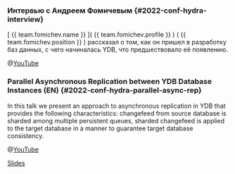 ### Интервью с Андреем Фомичевым {#2022-conf-hydra-interview}
[ {{ team.fomichev.name }} ]( {{ team.fomichev.profile }} ) ( {{ team.fomichev.position }} ) рассказал о том, как он пришел в разработку баз данных, с чего начиналась YDB, что предшествовало её появлению.

@[YouTube](https://www.youtube.com/watch?v=TYvgLWDtTFY)

### Parallel Asynchronous Replication between YDB Database Instances (EN) {#2022-conf-hydra-parallel-async-rep}
In this talk we present an approach to asynchronous replication in YDB that provides the following characteristics: changefeed from source database is sharded among multiple persistent queues, sharded changefeed is applied to the target database in a manner to guarantee target database consistency.

@[YouTube](https://www.youtube.com/watch?v=Ga2Eg2rbPPc)

[Slides](https://squidex.jugru.team/api/assets/srm/acbeabc7-56f1-4234-9e97-0e66c33be4ce/hydra-2022-fomichev-nizametdinov-1-.pdf)